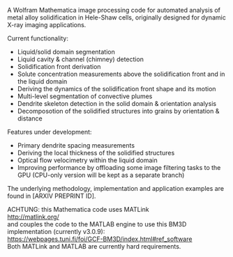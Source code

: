 A Wolfram Mathematica image processing code for automated analysis of metal alloy solidification in Hele-Shaw cells, originally designed for dynamic X-ray imaging applications.  

Current functionality:  
- Liquid/solid domain segmentation  
- Liquid cavity & channel (chimney) detection  
- Solidification front derivation  
- Solute concentration measurements above the solidification front and in the liquid domain  
- Deriving the dynamics of the solidification front shape and its motion  
- Multi-level segmentation of convective plumes  
- Dendrite skeleton detection in the solid domain & orientation analysis  
- Decomposotion of the solidified structures into grains by orientation & distance  

Features under development:  
- Primary dendrite spacing measurements  
- Deriving the local thickness of the solidified structures  
- Optical flow velocimetry within the liquid domain
- Improving performance by offloading some image filtering tasks to the GPU (CPU-only version will be kept as a separate branch)  

The underlying methodology, implementation and application examples are found in [ARXIV PREPRINT ID].  

ACHTUNG: this Mathematica code uses MATLink  
http://matlink.org/  
and couples the code to the MATLAB engine to use this BM3D implementation (currently v3.0.9):  
https://webpages.tuni.fi/foi/GCF-BM3D/index.html#ref_software  
Both MATLink and MATLAB are currently hard requirements.
